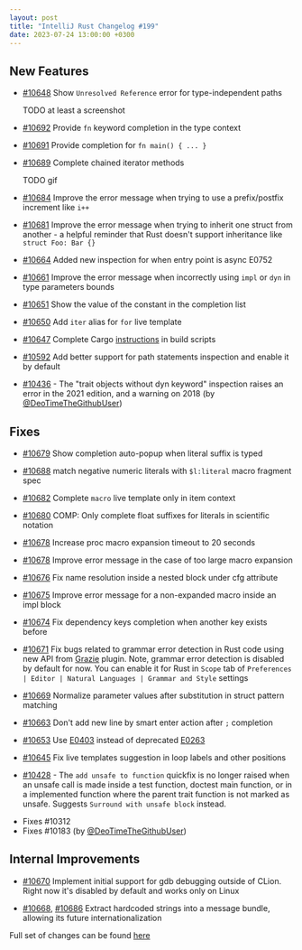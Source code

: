 ```yaml
---
layout: post
title: "IntelliJ Rust Changelog #199"
date: 2023-07-24 13:00:00 +0300
---
```



## New Features

* [#10648] Show `Unresolved Reference` error for type-independent paths

  TODO at least a screenshot

* [#10692] Provide `fn` keyword completion in the type context

* [#10691] Provide completion for `fn main() { ... }`

* [#10689] Complete chained iterator methods

  TODO gif

* [#10684] Improve the error message when trying to use a prefix/postfix increment like `i++`

* [#10681] Improve the error message when trying to inherit one struct from another -
  a helpful reminder that Rust doesn't support inheritance like `struct Foo: Bar {}`

* [#10664] Added new inspection for when entry point is async E0752

* [#10661] Improve the error message when incorrectly using `impl` or `dyn` in type parameters bounds

* [#10651] Show the value of the constant in the completion list

* [#10650] Add `iter` alias for `for` live template

* [#10647] Complete Cargo [instructions](https://doc.rust-lang.org/cargo/reference/build-scripts.html#outputs-of-the-build-script) in build scripts

* [#10592] Add better support for path statements inspection and enable it by default

* [#10436] - The "trait objects without dyn keyword" inspection raises an error in the 2021 edition, and a warning on 2018 (by [@DeoTimeTheGithubUser])

## Fixes

* [#10679] Show completion auto-popup when literal suffix is typed

* [#10688] match negative numeric literals with `$l:literal` macro fragment spec

* [#10682] Complete `macro` live template only in item context

* [#10680] COMP: Only complete float suffixes for literals in scientific notation

* [#10678] Increase proc macro expansion timeout to 20 seconds

* [#10678] Improve error message in the case of too large macro expansion

* [#10676] Fix name resolution inside a nested block under cfg attribute

* [#10675] Improve error message for a non-expanded macro inside an impl block

* [#10674] Fix dependency keys completion when another key exists before

* [#10671] Fix bugs related to grammar error detection in Rust code using new API from [Grazie](https://plugins.jetbrains.com/plugin/12175-grazie-lite) plugin. Note, grammar error detection is disabled by default for now. You can enable it for Rust in `Scope` tab of `Preferences | Editor | Natural Languages | Grammar and Style` settings

* [#10669] Normalize parameter values after substitution in struct pattern matching

* [#10663] Don't add new line by smart enter action after `;` completion

* [#10653] Use [E0403](https://doc.rust-lang.org/error_codes/E0403.html) instead of deprecated [E0263](https://doc.rust-lang.org/error_codes/E0263.html)

* [#10645] Fix live templates suggestion in loop labels and other positions

* [#10428] - The `add unsafe to function` quickfix is no longer raised when an unsafe call is made inside a test function, doctest main function, or in a implemented function where the parent trait function is not marked as unsafe. Suggests `Surround with unsafe block` instead.
 - Fixes #10312
 - Fixes #10183 (by [@DeoTimeTheGithubUser])

## Internal Improvements

* [#10670] Implement initial support for gdb debugging outside of CLion. Right now it's disabled by default and works only on Linux

* [#10668], [#10686] Extract hardcoded strings into a message bundle, allowing its future internationalization

Full set of changes can be found [here](https://github.com/intellij-rust/intellij-rust/milestone/108?closed=1)

[@DeoTimeTheGithubUser]: https://github.com/DeoTimeTheGithubUser

[#10428]: https://github.com/intellij-rust/intellij-rust/pull/10428
[#10436]: https://github.com/intellij-rust/intellij-rust/pull/10436
[#10592]: https://github.com/intellij-rust/intellij-rust/pull/10592
[#10645]: https://github.com/intellij-rust/intellij-rust/pull/10645
[#10647]: https://github.com/intellij-rust/intellij-rust/pull/10647
[#10648]: https://github.com/intellij-rust/intellij-rust/pull/10648
[#10650]: https://github.com/intellij-rust/intellij-rust/pull/10650
[#10651]: https://github.com/intellij-rust/intellij-rust/pull/10651
[#10653]: https://github.com/intellij-rust/intellij-rust/pull/10653
[#10661]: https://github.com/intellij-rust/intellij-rust/pull/10661
[#10663]: https://github.com/intellij-rust/intellij-rust/pull/10663
[#10664]: https://github.com/intellij-rust/intellij-rust/pull/10664
[#10668]: https://github.com/intellij-rust/intellij-rust/pull/10668
[#10669]: https://github.com/intellij-rust/intellij-rust/pull/10669
[#10670]: https://github.com/intellij-rust/intellij-rust/pull/10670
[#10671]: https://github.com/intellij-rust/intellij-rust/pull/10671
[#10674]: https://github.com/intellij-rust/intellij-rust/pull/10674
[#10675]: https://github.com/intellij-rust/intellij-rust/pull/10675
[#10676]: https://github.com/intellij-rust/intellij-rust/pull/10676
[#10678]: https://github.com/intellij-rust/intellij-rust/pull/10678
[#10679]: https://github.com/intellij-rust/intellij-rust/pull/10679
[#10680]: https://github.com/intellij-rust/intellij-rust/pull/10680
[#10681]: https://github.com/intellij-rust/intellij-rust/pull/10681
[#10682]: https://github.com/intellij-rust/intellij-rust/pull/10682
[#10684]: https://github.com/intellij-rust/intellij-rust/pull/10684
[#10686]: https://github.com/intellij-rust/intellij-rust/pull/10686
[#10688]: https://github.com/intellij-rust/intellij-rust/pull/10688
[#10689]: https://github.com/intellij-rust/intellij-rust/pull/10689
[#10691]: https://github.com/intellij-rust/intellij-rust/pull/10691
[#10692]: https://github.com/intellij-rust/intellij-rust/pull/10692
